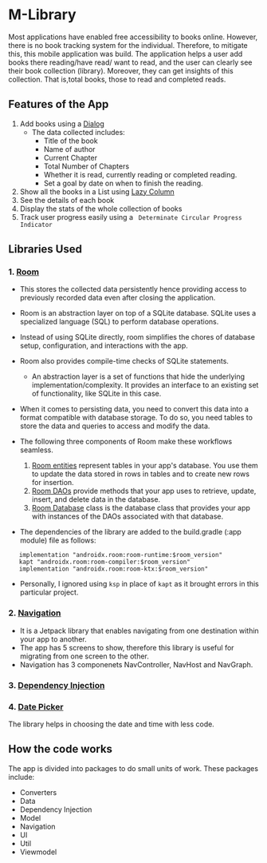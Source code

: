 # M-Library
Most applications have enabled free accessibility to books online. However, there is no book tracking system for the individual.
Therefore, to mitigate this, this mobile application was build. The application helps a user add books there reading/have read/ want to read, and 
the user can clearly see their book collection (library). Moreover, they can get insights of this collection. That is,total books, those to read and completed reads.
## Features of the App
1. Add books using a [Dialog](https://m2.material.io/components/dialogs#full-screen-dialog)
     - The data collected includes:
         - Title of the book
         - Name of author
         - Current Chapter
         - Total Number of Chapters
         - Whether it is read, currently reading or completed reading.
         - Set a goal by date on when to finish the reading.
2. Show all the books in a List using [Lazy Column](https://developer.android.com/jetpack/compose/lists)
3. See the details of each book
4. Display the stats of the whole collection of books
5. Track user progress easily using a ` Determinate Circular Progress Indicator`

## Libraries Used
### 1. [Room](https://developer.android.com/topic/libraries/architecture/room)
- This stores the collected data persistently hence providing access to previously recorded data even after closing the application. 
- Room is an abstraction layer on top of a SQLite database. SQLite uses a specialized language (SQL) to perform database operations. 
- Instead of using SQLite directly, room simplifies the chores of database setup, configuration, and interactions with the app.
- Room also provides compile-time checks of SQLite statements.

    - An abstraction layer is a set of functions that hide the underlying implementation/complexity. It provides an interface to an existing set of functionality, like SQLite in this case. 
 - When it comes to persisting data, you need to convert this data into a format compatible with database storage. To do so, you need tables to store the data and queries to access and modify the data.

- The following three components of Room make these workflows seamless.

  1. [Room entities](https://developer.android.com/training/data-storage/room/defining-data) represent tables in your app's database. You use them to update the data stored in rows in tables and to create new rows for insertion.
  2. [Room DAOs](https://developer.android.com/training/data-storage/room/accessing-data) provide methods that your app uses to retrieve, update, insert, and delete data in the database.
  3. [Room Database](https://developer.android.com/reference/kotlin/androidx/room/Database) class is the database class that provides your app with instances of the DAOs associated with that database.  
 - The dependencies of the library are added to the build.gradle (:app module) file as follows:
 ```
    implementation "androidx.room:room-runtime:$room_version"
    kapt "androidx.room:room-compiler:$room_version"
    implementation "androidx.room:room-ktx:$room_version"
 ```
  - Personally, I ignored using `ksp` in place of `kapt` as it brought errors in this particular project.
  ### 2. [Navigation]( https://developer.android.com/guide/navigation) 
 - It is a Jetpack library that enables navigating from one destination within your app to another.
 - The app has 5 screens to show, therefore this library is useful for migrating from one screen to the other.
 - Navigation has 3 componenets NavController, NavHost and NavGraph.
 ### 3. [Dependency Injection](https://www.google.com/url?client=internal-element-cse&cx=000521750095050289010:zpcpi1ea4s8&q=https://developer.android.com/training/dependency-injection&sa=U&ved=2ahUKEwjS1Jbao-H9AhXZNsAKHWNLB1sQFnoECAIQAg&usg=AOvVaw2oA-oALv95msY1NWbv3zQe)
 ### 4. [Date Picker](https://vanpra.github.io/compose-material-dialogs/DateTimePicker/)
 The library helps in choosing the date and time with less code.
 ## How the code works
 The app is divided into packages to do small units of work. These packages include:
 - Converters
 - Data
 - Dependency Injection
 - Model 
 - Navigation
 - UI
 - Util
 - Viewmodel
 
